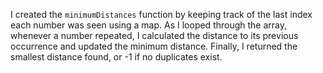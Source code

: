 I created the `minimumDistances` function by keeping track of the last index each number was seen using a map. As I looped through the array, whenever a number repeated, I calculated the distance to its previous occurrence and updated the minimum distance. Finally, I returned the smallest distance found, or -1 if no duplicates exist.
